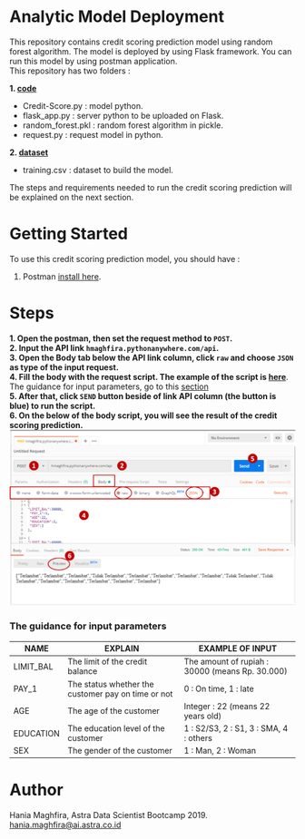 # Analytic Model Deployment
This repository contains credit scoring prediction model using random forest algorithm. The model is deployed by using Flask framework. You can run this model by using postman application.<br>
This repository has two folders :<br>

**1. [code](https://github.com/hmaghfira/Analytic-Model-Deployment/tree/master/code)**
- Credit-Score.py : model python.
- flask_app.py : server python to be uploaded on Flask.
- random_forest.pkl : random forest algorithm in pickle.
- request.py : request model in python.<br>

**2. [dataset](https://github.com/hmaghfira/Analytic-Model-Deployment/tree/master/dataset)**
- training.csv : dataset to build the model.

The steps and requirements needed to run the credit scoring prediction will be explained on the next section.

# Getting Started 
To use this credit scoring prediction model, you should have :
1. Postman [install here](https://www.getpostman.com/).

# Steps
**1. Open the postman, then set the request method to ``POST``.**<br>
**2. Input the API link ``hmaghfira.pythonanywhere.com/api``.**<br>
**3. Open the Body tab below the API link column, click ``raw`` and choose ``JSON`` as type of the input request.**<br>
**4. Fill the body with the request script. The example of the script is [here](https://github.com/hmaghfira/Analytic-Model-Deployment/blob/master/postman%20request.txt)**. The guidance for input parameters, go to this [section](#the-guidance-for-input-parameters)<br>
**5. After that, click ``SEND`` button beside of link API column (the button is blue) to run the script.**<br>
**6. On the below of the body script, you will see the result of the credit scoring prediction.**
![](img/postman.png)

### The guidance for input parameters<br>

|NAME|EXPLAIN|EXAMPLE OF INPUT|
|---|---|---|
|LIMIT_BAL|The limit of the credit balance|The amount of rupiah : 30000 (means Rp. 30.000)|
|PAY_1|The status whether the customer pay on time or not| 0 : On time, 1 : late|
|AGE|The age of the customer|Integer : 22 (means 22 years old)|
|EDUCATION|The education level of the customer| 1 : S2/S3, 2 : S1, 3 : SMA, 4 : others|
|SEX|The gender of the customer|1 : Man, 2 : Woman|

# Author
Hania Maghfira, Astra Data Scientist Bootcamp 2019.<br>
hania.maghfira@ai.astra.co.id
